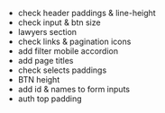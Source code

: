 - check header paddings & line-height
- check input & btn size
- lawyers section
- check links & pagination icons
- add filter mobile accordion
- add page titles
- check selects paddings
- BTN height
- add id & names to form inputs
- auth top padding
